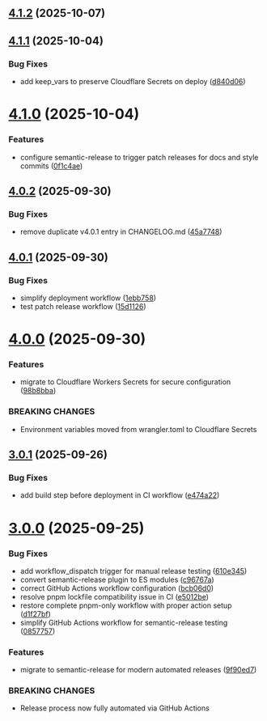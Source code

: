 ## [4.1.2](https://github.com/BingoWon/apple-rag-mcp/compare/v4.1.1...v4.1.2) (2025-10-07)

## [4.1.1](https://github.com/BingoWon/apple-rag-mcp/compare/v4.1.0...v4.1.1) (2025-10-04)


### Bug Fixes

* add keep_vars to preserve Cloudflare Secrets on deploy ([d840d06](https://github.com/BingoWon/apple-rag-mcp/commit/d840d06108118ca881252a80fb2000f6a71e1f94))

# [4.1.0](https://github.com/BingoWon/apple-rag-mcp/compare/v4.0.2...v4.1.0) (2025-10-04)


### Features

* configure semantic-release to trigger patch releases for docs and style commits ([0f1c4ae](https://github.com/BingoWon/apple-rag-mcp/commit/0f1c4ae9bcd15651d89ac86e1ce67ca3c107de30))

## [4.0.2](https://github.com/BingoWon/apple-rag-mcp/compare/v4.0.1...v4.0.2) (2025-09-30)


### Bug Fixes

* remove duplicate v4.0.1 entry in CHANGELOG.md ([45a7748](https://github.com/BingoWon/apple-rag-mcp/commit/45a7748716b6e7e07436056bd035b258226553da))

## [4.0.1](https://github.com/BingoWon/apple-rag-mcp/compare/v4.0.0...v4.0.1) (2025-09-30)


### Bug Fixes

* simplify deployment workflow ([1ebb758](https://github.com/BingoWon/apple-rag-mcp/commit/1ebb75821b1116cb8ca1ca0725978d1434403039))
* test patch release workflow ([15d1126](https://github.com/BingoWon/apple-rag-mcp/commit/15d1126b92fba30c72fd67aa9613848f42540610))

# [4.0.0](https://github.com/BingoWon/apple-rag-mcp/compare/v3.0.1...v4.0.0) (2025-09-30)


### Features

* migrate to Cloudflare Workers Secrets for secure configuration ([98b8bba](https://github.com/BingoWon/apple-rag-mcp/commit/98b8bbac930bcbfb0efe40e5adb4da854ccb6c0b))


### BREAKING CHANGES

* Environment variables moved from wrangler.toml to Cloudflare Secrets

## [3.0.1](https://github.com/BingoWon/apple-rag-mcp/compare/v3.0.0...v3.0.1) (2025-09-26)


### Bug Fixes

* add build step before deployment in CI workflow ([e474a22](https://github.com/BingoWon/apple-rag-mcp/commit/e474a227ced60839f2cf0a84eccc681bac5982b4))

# [3.0.0](https://github.com/BingoWon/apple-rag-mcp/compare/v2.9.1...v3.0.0) (2025-09-25)


### Bug Fixes

* add workflow_dispatch trigger for manual release testing ([610e345](https://github.com/BingoWon/apple-rag-mcp/commit/610e34585d6afa14c1288fcbe76c187c9aefdc01))
* convert semantic-release plugin to ES modules ([c96767a](https://github.com/BingoWon/apple-rag-mcp/commit/c96767a884f09de93670b6c577dce7287857e91f))
* correct GitHub Actions workflow configuration ([bcb06d0](https://github.com/BingoWon/apple-rag-mcp/commit/bcb06d0dc07790774579fca171f34c4fc6a6f209))
* resolve pnpm lockfile compatibility issue in CI ([e5012be](https://github.com/BingoWon/apple-rag-mcp/commit/e5012be43766609ffb4328dc5bf7b9db48e8a9a4))
* restore complete pnpm-only workflow with proper action setup ([d1f27bf](https://github.com/BingoWon/apple-rag-mcp/commit/d1f27bf8c0479f1c7146100e68d6b8aa668ec74c))
* simplify GitHub Actions workflow for semantic-release testing ([0857757](https://github.com/BingoWon/apple-rag-mcp/commit/08577575cca72db89421375f046d1fa3ea7ae265))


### Features

* migrate to semantic-release for modern automated releases ([9f90ed7](https://github.com/BingoWon/apple-rag-mcp/commit/9f90ed772aefcf7dc59b6fa3cf78a04373785345))


### BREAKING CHANGES

* Release process now fully automated via GitHub Actions
